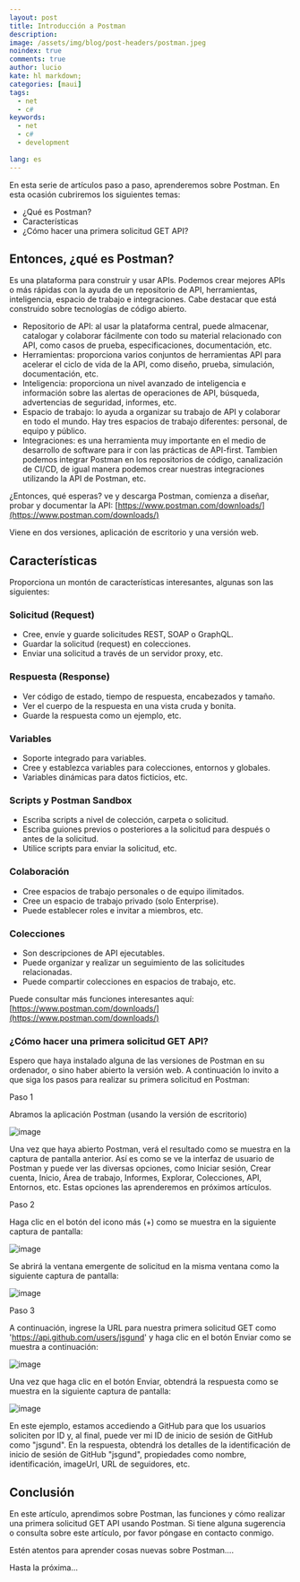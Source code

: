 ```yaml
---
layout: post
title: Introducción a Postman
description:
image: /assets/img/blog/post-headers/postman.jpeg
noindex: true
comments: true
author: lucio
kate: hl markdown;
categories: [maui]
tags:
  - net
  - c#
keywords:
  - net
  - c#
  - development
  
lang: es
---
```


En esta serie de artículos paso a paso, aprenderemos sobre Postman. En esta ocasión cubriremos los siguientes temas:

- ¿Qué es Postman?
- Características
- ¿Cómo hacer una primera solicitud GET API?

## Entonces, ¿qué es Postman?

Es una plataforma para construir y usar APIs. Podemos crear mejores APIs o más rápidas con la ayuda de un repositorio de API, herramientas, inteligencia, espacio de trabajo e integraciones. Cabe destacar que está construido sobre tecnologías de código abierto.

- Repositorio de API: al usar la plataforma central, puede almacenar, catalogar y colaborar fácilmente con todo su material relacionado con API, como casos de prueba, especificaciones, documentación, etc.
- Herramientas: proporciona varios conjuntos de herramientas API para acelerar el ciclo de vida de la API, como diseño, prueba, simulación, documentación, etc.
- Inteligencia: proporciona un nivel avanzado de inteligencia e información sobre las alertas de operaciones de API, búsqueda, advertencias de seguridad, informes, etc.
- Espacio de trabajo: lo ayuda a organizar su trabajo de API y colaborar en todo el mundo. Hay tres espacios de trabajo diferentes: personal, de equipo y público.
- Integraciones: es una herramienta muy importante en el medio de desarrollo de software para ir con las prácticas de API-first. Tambien podemos integrar Postman en los repositorios de código, canalización de CI/CD, de igual manera podemos crear nuestras integraciones utilizando la API de Postman, etc.

¿Entonces, qué esperas? ve y descarga Postman, comienza a diseñar, probar y documentar la API: [https://www.postman.com/downloads/](https://www.postman.com/downloads/)

Viene en dos versiones, aplicación de escritorio y una versión web.

## Características
Proporciona un montón de características interesantes, algunas son las siguientes:

### Solicitud (Request)

- Cree, envíe y guarde solicitudes REST, SOAP o GraphQL.
- Guardar la solicitud (request) en colecciones.
- Enviar una solicitud a través de un servidor proxy, etc.

### Respuesta (Response)

- Ver código de estado, tiempo de respuesta, encabezados y tamaño.
- Ver el cuerpo de la respuesta en una vista cruda y bonita.
- Guarde la respuesta como un ejemplo, etc.

### Variables

- Soporte integrado para variables.
- Cree y establezca variables para colecciones, entornos y globales.
- Variables dinámicas para datos ficticios, etc.

### Scripts y Postman Sandbox 

- Escriba scripts a nivel de colección, carpeta o solicitud.
- Escriba guiones previos o posteriores a la solicitud para después o antes de la solicitud.
- Utilice scripts para enviar la solicitud, etc.

### Colaboración

- Cree espacios de trabajo personales o de equipo ilimitados.
- Cree un espacio de trabajo privado (solo Enterprise).
- Puede establecer roles e invitar a miembros, etc.

### Colecciones

- Son descripciones de API ejecutables.
- Puede organizar y realizar un seguimiento de las solicitudes relacionadas.
- Puede compartir colecciones en espacios de trabajo, etc.

Puede consultar más funciones interesantes aquí: [https://www.postman.com/downloads/](https://www.postman.com/downloads/)

### ¿Cómo hacer una primera solicitud GET API?
Espero que haya instalado alguna de las versiones de Postman en su ordenador, o sino haber abierto la versión web. A continuación lo invito a que siga los pasos para realizar su primera solicitud en Postman:

Paso 1

Abramos la aplicación Postman (usando la versión de escritorio)

![image](/assets/img/blog/tutorials/intro-postman/01.png)

Una vez que haya abierto Postman, verá el resultado como se muestra en la captura de pantalla anterior. Así es como se ve la interfaz de usuario de Postman y puede ver las diversas opciones, como Iniciar sesión, Crear cuenta, Inicio, Área de trabajo, Informes, Explorar, Colecciones, API, Entornos, etc. Estas opciones las aprenderemos en próximos artículos.

Paso 2

Haga clic en el botón del icono más (+) como se muestra en la siguiente captura de pantalla:

![image](/assets/img/blog/tutorials/intro-postman/02.png)

Se abrirá la ventana emergente de solicitud en la misma ventana como la siguiente captura de pantalla:

![image](/assets/img/blog/tutorials/intro-postman/03.png)

Paso 3

A continuación, ingrese la URL para nuestra primera solicitud GET como 'https://api.github.com/users/jsgund' y haga clic en el botón Enviar como se muestra a continuación:

![image](/assets/img/blog/tutorials/intro-postman/04.png)

Una vez que haga clic en el botón Enviar, obtendrá la respuesta como se muestra en la siguiente captura de pantalla:

![image](/assets/img/blog/tutorials/intro-postman/05.png)

En este ejemplo, estamos accediendo a GitHub para que los usuarios soliciten por ID y, al final, puede ver mi ID de inicio de sesión de GitHub como "jsgund". En la respuesta, obtendrá los detalles de la identificación de inicio de sesión de GitHub "jsgund", propiedades como nombre, identificación, imageUrl, URL de seguidores, etc.

## Conclusión
En este artículo, aprendimos sobre Postman, las funciones y cómo realizar una primera solicitud GET API usando Postman. Si tiene alguna sugerencia o consulta sobre este artículo, por favor póngase en contacto conmigo.

Estén atentos para aprender cosas nuevas sobre Postman….

 Hasta la próxima...
